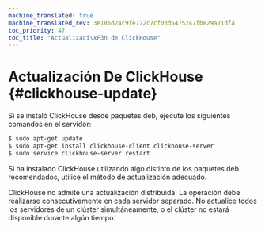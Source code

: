 ```yaml
---
machine_translated: true
machine_translated_rev: 3e185d24c9fe772c7cf03d5475247fb829a21dfa
toc_priority: 47
toc_title: "Actualizaci\xF3n de ClickHouse"
---
```


# Actualización De ClickHouse {#clickhouse-update}

Si se instaló ClickHouse desde paquetes deb, ejecute los siguientes comandos en el servidor:

``` bash
$ sudo apt-get update
$ sudo apt-get install clickhouse-client clickhouse-server
$ sudo service clickhouse-server restart
```

Si ha instalado ClickHouse utilizando algo distinto de los paquetes deb recomendados, utilice el método de actualización adecuado.

ClickHouse no admite una actualización distribuida. La operación debe realizarse consecutivamente en cada servidor separado. No actualice todos los servidores de un clúster simultáneamente, o el clúster no estará disponible durante algún tiempo.
